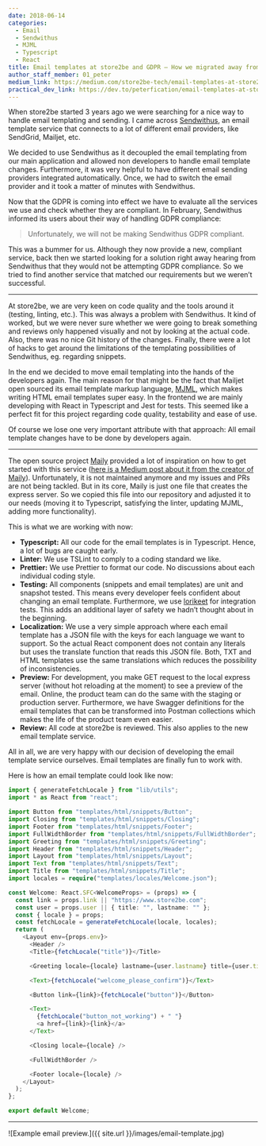```yaml
---
date: 2018-06-14
categories:
  - Email
  - Sendwithus
  - MJML
  - Typescript
  - React
title: Email templates at store2be and GDPR — How we migrated away from Sendwithus
author_staff_member: 01_peter
medium_link: https://medium.com/store2be-tech/email-templates-at-store2be-and-gdpr-how-we-migrated-away-from-sendwithus-e4350b2c24ca
practical_dev_link: https://dev.to/peterfication/email-templates-at-store2be-and-gdprhow-we-migrated-away-from-sendwithus-4go7
---
```


When store2be started 3 years ago we were searching for a nice way to handle email templating and sending. I came across [Sendwithus](https://www.sendwithus.com), an email template service that connects to a lot of different email providers, like SendGrid, Mailjet, etc.

We decided to use Sendwithus as it decoupled the email templating from our main application and allowed non developers to handle email template changes. Furthermore, it was very helpful to have different email sending providers integrated automatically. Once, we had to switch the email provider and it took a matter of minutes with Sendwithus.

Now that the GDPR is coming into effect we have to evaluate all the services we use and check whether they are compliant. In February, Sendwithus informed its users about their way of handling GDPR compliance:

> Unfortunately, we will not be making Sendwithus GDPR compliant.

This was a bummer for us. Although they now provide a new, compliant service, back then we started looking for a solution right away hearing from Sendwithus that they would not be attempting GDPR compliance. So we tried to find another service that matched our requirements but we weren’t successful.

---

At store2be, we are very keen on code quality and the tools around it (testing, linting, etc.). This was always a problem with Sendwithus. It kind of worked, but we were never sure whether we were going to break something and reviews only happened visually and not by looking at the actual code. Also, there was no nice Git history of the changes. Finally, there were a lot of hacks to get around the limitations of the templating possibilities of Sendwithus, eg. regarding snippets.

In the end we decided to move email templating into the hands of the developers again. The main reason for that might be the fact that Mailjet open sourced its email template markup language, [MJML](https://mjml.io), which makes writing HTML email templates super easy. In the frontend we are mainly developing with React in Typescript and Jest for tests. This seemed like a perfect fit for this project regarding code quality, testability and ease of use.

Of course we lose one very important attribute with that approach: All email template changes have to be done by developers again.

---

The open source project [Maily](https://github.com/inventid/maily) provided a lot of inspiration on how to get started with this service ([here is a Medium post about it from the creator of Maily](https://medium.com/@Rogier.Slag/creating-emails-with-the-maily-api-a-how-to-part-1-7f63306a7ad4)). Unfortunately, it is not maintained anymore and my issues and PRs are not being tackled. But in its core, Maily is just one file that creates the express server. So we copied this file into our repository and adjusted it to our needs (moving it to Typescript, satisfying the linter, updating MJML, adding more functionality).

This is what we are working with now:

- **Typescript:** All our code for the email templates is in Typescript. Hence, a lot of bugs are caught early.
- **Linter:** We use TSLint to comply to a coding standard we like.
- **Prettier:** We use Prettier to format our code. No discussions about each individual coding style.
- **Testing:** All components (snippets and email templates) are unit and snapshot tested. This means every developer feels confident about changing an email template. Furthermore, we use [lorikeet](https://github.com/cetra3/lorikeet) for integration tests. This adds an additional layer of safety we hadn’t thought about in the beginning.
- **Localization:** We use a very simple approach where each email template has a JSON file with the keys for each language we want to support. So the actual React component does not contain any literals but uses the translate function that reads this JSON file. Both, TXT and HTML templates use the same translations which reduces the possibility of inconsistencies.
- **Preview:** For development, you make GET request to the local express server (without hot reloading at the moment) to see a preview of the email. Online, the product team can do the same with the staging or production server. Furthermore, we have Swagger definitions for the email templates that can be transformed into Postman collections which makes the life of the product team even easier.
- **Review:** All code at store2be is reviewed. This also applies to the new email template service.

All in all, we are very happy with our decision of developing the email template service ourselves. Email templates are finally fun to work with.

Here is how an email template could look like now:

```typescript
import { generateFetchLocale } from "lib/utils";
import * as React from "react";

import Button from "templates/html/snippets/Button";
import Closing from "templates/html/snippets/Closing";
import Footer from "templates/html/snippets/Footer";
import FullWidthBorder from "templates/html/snippets/FullWidthBorder";
import Greeting from "templates/html/snippets/Greeting";
import Header from "templates/html/snippets/Header";
import Layout from "templates/html/snippets/Layout";
import Text from "templates/html/snippets/Text";
import Title from "templates/html/snippets/Title";
import locales = require("templates/locales/Welcome.json");

const Welcome: React.SFC<WelcomeProps> = (props) => {
  const link = props.link || "https://www.store2be.com";
  const user = props.user || { title: "", lastname: "" };
  const { locale } = props;
  const fetchLocale = generateFetchLocale(locale, locales);
  return (
    <Layout env={props.env}>
      <Header />
      <Title>{fetchLocale("title")}</Title>

      <Greeting locale={locale} lastname={user.lastname} title={user.title} />

      <Text>{fetchLocale("welcome_please_confirm")}</Text>

      <Button link={link}>{fetchLocale("button")}</Button>

      <Text>
        {fetchLocale("button_not_working") + " "}
        <a href={link}>{link}</a>
      </Text>

      <Closing locale={locale} />

      <FullWidthBorder />

      <Footer locale={locale} />
    </Layout>
  );
};

export default Welcome;
```

---

![Example email preview.]({{ site.url }}/images/email-template.jpg)
